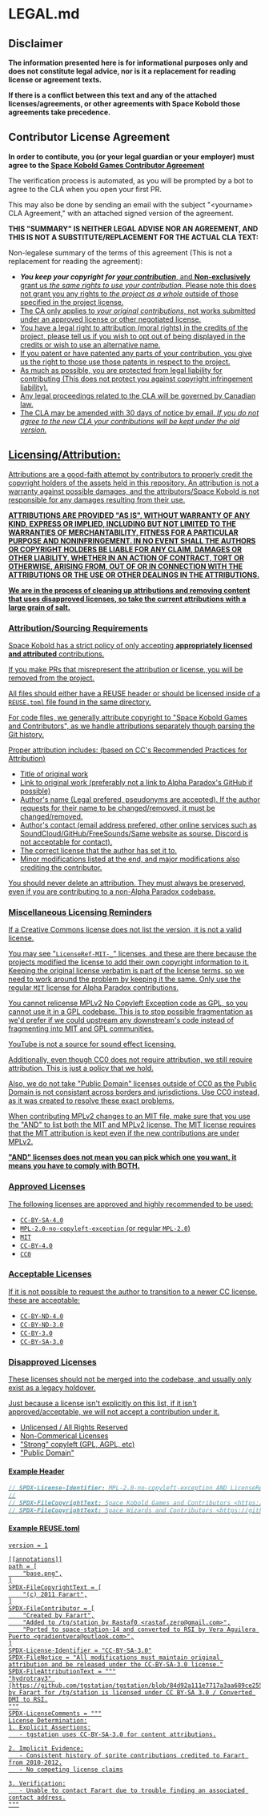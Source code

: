 <!--
SPDX-FileCopyrightText: 2025 Space Kobold Games and Contributors <https://github.com/space-kobold/alpha-paradox>

SPDX-License-Identifier: CC-BY-SA-4.0
-->

# LEGAL.md

## Disclaimer

**The information presented here is for informational purposes only and does not constitute legal advice, nor is it a replacement for reading license or agreement texts.**

**If there is a conflict between this text and any of the attached licenses/agreements, or other agreements with Space Kobold those agreements take precedence.**

## Contributor License Agreement

**In order to contibute, you (or your legal guardian or your employer) must agree to the [Space Kobold Games Contributor Agreement](https://gist.github.com/SpaceKoboldGames/a8f6b7a7d272cf949c60e0822cdf226e)**

The verification process is automated, as you will be prompted by a bot to agree to the CLA when you open your first PR.

This may also be done by sending an email with the subject "\<yourname\> CLA Agreement," with an attached signed version of the agreement.

**THIS "SUMMARY" IS NEITHER LEGAL ADVISE NOR AN AGREEMENT, AND THIS IS NOT A SUBSTITUTE/REPLACEMENT FOR THE ACTUAL CLA TEXT:**

Non-legalese summary of the terms of this agreement (This is not a replacement for reading the agreement):
- __*You keep your copyright for <u>your contribution*__, and **Non-exclusively** grant us *the same rights to use your contribution*. Please note this does not grant you any rights to *the project as a whole* outside of those specified in the project license.
- The CA only applies to *your original contributions*, not works submitted under an approved license or other negotiated license.
- You have a legal right to attribution (moral rights) in the credits of the project, please tell us if you wish to opt out of being displayed in the credits or wish to use an alternative name.
- If you patent or have patented any parts of your contribution, you give us the right to those use those patents in respect to the project.
- As much as possible, you are protected from legal liability for contributing (This does not protect you against copyright infringement liability).
- Any legal proceedings related to the CLA will be governed by Canadian law.
- The CLA may be amended with 30 days of notice by email. *If you do not agree to the new CLA your contributions will be kept under the old version.*

##  Licensing/Attribution:

Attributions are a good-faith attempt by contributors to properly credit the copyright holders of the assets held in
this repository. An attribution is not a warranty against possible damages, and the attributors/Space Kobold is not
responsible for any damages resulting from their use.

**ATTRIBUTIONS ARE PROVIDED "AS IS", WITHOUT WARRANTY OF ANY KIND, EXPRESS OR IMPLIED, INCLUDING BUT NOT LIMITED TO THE WARRANTIES OF MERCHANTABILITY, FITNESS FOR A PARTICULAR PURPOSE AND NONINFRINGEMENT.
IN NO EVENT SHALL THE AUTHORS OR COPYRIGHT HOLDERS BE LIABLE FOR ANY CLAIM, DAMAGES OR OTHER LIABILITY, WHETHER IN AN ACTION OF CONTRACT, TORT OR OTHERWISE, ARISING FROM, OUT OF OR IN CONNECTION WITH THE ATTRIBUTIONS OR THE USE OR OTHER DEALINGS IN THE ATTRIBUTIONS.**

**We are in the process of cleaning up attributions and removing content that uses disapproved licenses, so take the
current attributions with a large grain of salt.**

### Attribution/Sourcing Requirements

Space Kobold has a strict policy of only accepting **appropriately licensed and attributed** contributions.

If you make PRs that misrepresent the attribution or license, you will be removed from the project.

All files should either have a REUSE header or should be licensed inside of a `REUSE.toml` file found in the same
directory.

For code files, we generally attribute copyright to "Space Kobold Games and Contributors", as we handle attributions
separately though parsing the Git history.

Proper attribution includes: (based on CC's [Recommended Practices for Attribution](https://wiki.creativecommons.org/wiki/Recommended_practices_for_attribution))
- Title of original work
- Link to original work (preferably not a link to Alpha Paradox's GitHub if possible)
- Author's name (Legal prefered, pseudonyms are accepted). If the author requests for their name to be changed/removed,
  it must be changed/removed.
- Author's contact (email address prefered, other online services such as SoundCloud/GitHub/FreeSounds/Same website as
  sourse. Discord is not acceptable for contact).
- The correct license that the author has set it to.
- Minor modifications listed at the end, and major modifications also crediting the contributor.

You should never delete an attribution. They must always be preserved, even if you are contributing to a non-Alpha
Paradox codebase.

### Miscellaneous Licensing Reminders

If a Creative Commons license does not list the version, it is not a valid license.

You may see "`LicenseRef-MIT-_`" licenses, and these are there because the projects modified the license to add their
own copyright information to it. Keeping the original license verbatim is part of the license terms, so we need to work around
the problem by keeping it the same. Only use the regular `MIT` license for Alpha Paradox contributions.

You cannot relicense MPLv2 No Copyleft Exception code as GPL, so you cannot use it in a GPL codebase. This is to stop
possible fragmentation as we'd prefer if we could upstream any downstream's code instead of fragmenting into MIT and GPL
communities.

YouTube is not a source for sound effect licensing.

Additionally, even though CC0 does not require attribution, we still require attribution. This is just a policy that we
hold.

Also, we do not take "Public Domain" licenses outside of CC0 as the Public Domain is not consistant across borders and jurisdictions.
Use CC0 instead, as it was created to resolve these exact problems.

When contributing MPLv2 changes to an MIT file, make sure that you use the "AND" to list both the MIT and MPLv2 license.
The MIT license requires that the MIT attribution is kept even if the new contributions are under MPLv2.

**"AND" licenses does not mean you can pick which one you want, it means you have to comply with BOTH.**

### Approved Licenses

The following licenses are approved and highly recommended to be used:

- `CC-BY-SA-4.0`
- `MPL-2.0-no-copyleft-exception` (or regular `MPL-2.0`)
- `MIT`
- `CC-BY-4.0`
- `CC0`

### Acceptable Licenses

If it is not possible to request the author to transition to a newer CC license, these are acceptable:

- `CC-BY-ND-4.0`
- `CC-BY-ND-3.0`
- `CC-BY-3.0`
- `CC-BY-SA-3.0`

### Disapproved Licenses

These licenses should not be merged into the codebase, and usually only exist as a legacy holdover.

Just because a license isn't explicitly on this list, if it isn't approved/acceptable, we will not accept a contribution
under it.

- Unlicensed / All Rights Reserved
- Non-Commerical Licenses
- "Strong" copyleft (GPL, AGPL, etc)
- "Public Domain"

#### Example Header

```csharp
// SPDX-License-Identifier: MPL-2.0-no-copyleft-exception AND LicenseRef-MIT-SpaceWizards
//
// SPDX-FileCopyrightText: Space Kobold Games and Contributors <https://github.com/space-kobold/alpha-paradox>
// SPDX-FileCopyrightText: Space Wizards and Contributors <https://github.com/space-wizards/space-station-14>
```

#### Example REUSE.toml

```
version = 1

[[annotations]]
path = [
    "base.png",
]
SPDX-FileCopyrightText = [
    "(c) 2011 Farart",
]
SPDX-FileContributor = [
    "Created by Farart",
    "Added to /tg/station by Rastaf0 <rastaf.zero@gmail.com>",
    "Ported to space-station-14 and converted to RSI by Vera Aguilera Puerto <gradientvera@outlook.com>",
]
SPDX-License-Identifier = "CC-BY-SA-3.0"
SPDX-FileNotice = "All modifications must maintain original attribution and be released under the CC-BY-SA-3.0 license."
SPDX-FileAttributionText = """
"hydrotray3" (https://github.com/tgstation/tgstation/blob/84d92a111e7717a3aa689ce255c373af8735d7be/icons/obj/hydroponics.dmi) by Farart for /tg/station is licensed under CC BY-SA 3.0 / Converted DMI to RSI.
"""
SPDX-LicenseComments = """
License Determination:
1. Explicit Assertions:
   - tgstation uses CC-BY-SA-3.0 for content attributions.

2. Implicit Evidence:
   - Consistent history of sprite contributions credited to Farart from 2010-2012.
   - No competing license claims

3. Verification:
   - Unable to contact Farart due to trouble finding an associated contact address.
"""
```
